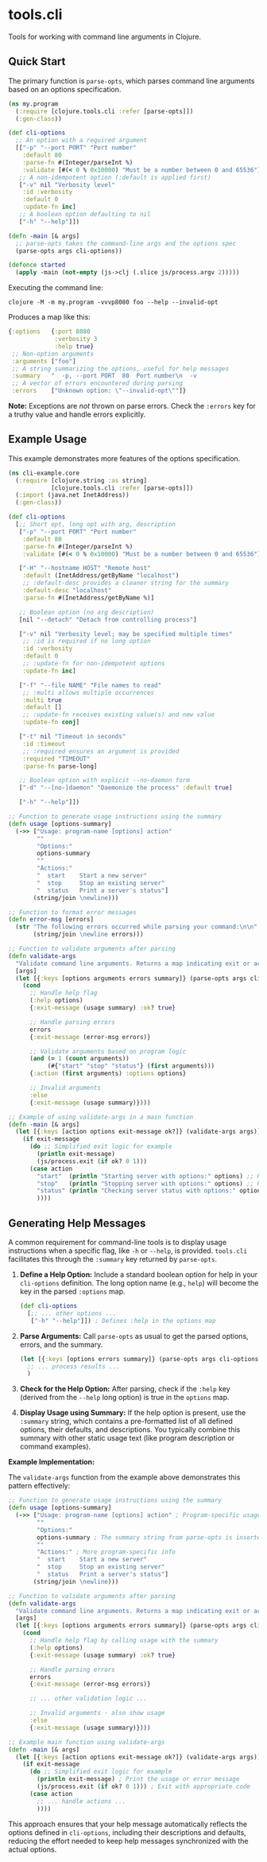 # tools.cli

Tools for working with command line arguments in Clojure.

## Quick Start

The primary function is `parse-opts`, which parses command line arguments based on an options specification.

```clojure
(ns my.program
  (:require [clojure.tools.cli :refer [parse-opts]])
  (:gen-class))

(def cli-options
  ;; An option with a required argument
  [["-p" "--port PORT" "Port number"
    :default 80
    :parse-fn #(Integer/parseInt %)
    :validate [#(< 0 % 0x10000) "Must be a number between 0 and 65536"]]
   ;; A non-idempotent option (:default is applied first)
   ["-v" nil "Verbosity level"
    :id :verbosity
    :default 0
    :update-fn inc]
   ;; A boolean option defaulting to nil
   ["-h" "--help"]])

(defn -main [& args]
  ;; parse-opts takes the command-line args and the options spec
  (parse-opts args cli-options))

(defonce started
  (apply -main (not-empty (js->clj (.slice js/process.argv 2)))))
```

Executing the command line:

    clojure -M -m my.program -vvvp8080 foo --help --invalid-opt

Produces a map like this:

```clojure
{:options   {:port 8080
             :verbosity 3
             :help true}
 ;; Non-option arguments
 :arguments ["foo"]
 ;; A string summarizing the options, useful for help messages
 :summary   "  -p, --port PORT  80  Port number\n  -v                   Verbosity level\n  -h, --help"
 ;; A vector of errors encountered during parsing
 :errors    ["Unknown option: \"--invalid-opt\""]}
```

**Note:** Exceptions are _not_ thrown on parse errors. Check the `:errors` key for a truthy value and handle errors explicitly.

## Example Usage

This example demonstrates more features of the options specification.

```clojure
(ns cli-example.core
  (:require [clojure.string :as string]
            [clojure.tools.cli :refer [parse-opts]])
  (:import (java.net InetAddress))
  (:gen-class))

(def cli-options
  [;; Short opt, long opt with arg, description
   ["-p" "--port PORT" "Port number"
    :default 80
    :parse-fn #(Integer/parseInt %)
    :validate [#(< 0 % 0x10000) "Must be a number between 0 and 65536"]]

   ["-H" "--hostname HOST" "Remote host"
    :default (InetAddress/getByName "localhost")
    ;; :default-desc provides a cleaner string for the summary
    :default-desc "localhost"
    :parse-fn #(InetAddress/getByName %)]

   ;; Boolean option (no arg description)
   [nil "--detach" "Detach from controlling process"]

   ["-v" nil "Verbosity level; may be specified multiple times"
    ;; :id is required if no long option
    :id :verbosity
    :default 0
    ;; :update-fn for non-idempotent options
    :update-fn inc]

   ["-f" "--file NAME" "File names to read"
    ;; :multi allows multiple occurrences
    :multi true
    :default []
    ;; :update-fn receives existing value(s) and new value
    :update-fn conj]

   ["-t" nil "Timeout in seconds"
    :id :timeout
    ;; :required ensures an argument is provided
    :required "TIMEOUT"
    :parse-fn parse-long]

   ;; Boolean option with explicit --no-daemon form
   ["-d" "--[no-]daemon" "Daemonize the process" :default true]

   ["-h" "--help"]])

;; Function to generate usage instructions using the summary
(defn usage [options-summary]
  (->> ["Usage: program-name [options] action"
        ""
        "Options:"
        options-summary
        ""
        "Actions:"
        "  start    Start a new server"
        "  stop     Stop an existing server"
        "  status   Print a server's status"]
       (string/join \newline)))

;; Function to format error messages
(defn error-msg [errors]
  (str "The following errors occurred while parsing your command:\n\n"
       (string/join \newline errors)))

;; Function to validate arguments after parsing
(defn validate-args
  "Validate command line arguments. Returns a map indicating exit or action."
  [args]
  (let [{:keys [options arguments errors summary]} (parse-opts args cli-options)]
    (cond
      ;; Handle help flag
      (:help options)
      {:exit-message (usage summary) :ok? true}

      ;; Handle parsing errors
      errors
      {:exit-message (error-msg errors)}

      ;; Validate arguments based on program logic
      (and (= 1 (count arguments))
           (#{"start" "stop" "status"} (first arguments)))
      {:action (first arguments) :options options}

      ;; Invalid arguments
      :else
      {:exit-message (usage summary)})))

;; Example of using validate-args in a main function
(defn -main [& args]
  (let [{:keys [action options exit-message ok?]} (validate-args args)]
    (if exit-message
      (do ;; Simplified exit logic for example
        (println exit-message)
        (js/process.exit (if ok? 0 1)))
      (case action
        "start"  (println "Starting server with options:" options) ;; Replace with actual logic
        "stop"   (println "Stopping server with options:" options) ;; Replace with actual logic
        "status" (println "Checking server status with options:" options) ;; Replace with actual logic
        ))))
```

## Generating Help Messages

A common requirement for command-line tools is to display usage instructions when a specific flag, like `-h` or `--help`, is provided. `tools.cli` facilitates this through the `:summary` key returned by `parse-opts`.

1.  **Define a Help Option:** Include a standard boolean option for help in your `cli-options` definition. The long option name (e.g., `help`) will become the key in the parsed `:options` map.
    ```clojure
    (def cli-options
      [;; ... other options ...
       ["-h" "--help"]]) ; Defines :help in the options map
    ```

2.  **Parse Arguments:** Call `parse-opts` as usual to get the parsed options, errors, and the summary.
    ```clojure
    (let [{:keys [options errors summary]} (parse-opts args cli-options)]
      ;; ... process results ...
      )
    ```

3.  **Check for the Help Option:** After parsing, check if the `:help` key (derived from the `--help` long option) is true in the `options` map.

4.  **Display Usage using Summary:** If the help option is present, use the `:summary` string, which contains a pre-formatted list of all defined options, their defaults, and descriptions. You typically combine this summary with other static usage text (like program description or command examples).

**Example Implementation:**

The `validate-args` function from the example above demonstrates this pattern effectively:

```clojure
;; Function to generate usage instructions using the summary
(defn usage [options-summary]
  (->> ["Usage: program-name [options] action" ; Program-specific usage info
        ""
        "Options:"
        options-summary ; The summary string from parse-opts is inserted here
        ""
        "Actions:" ; More program-specific info
        "  start    Start a new server"
        "  stop     Stop an existing server"
        "  status   Print a server's status"]
       (string/join \newline)))

;; Function to validate arguments after parsing
(defn validate-args
  "Validate command line arguments. Returns a map indicating exit or action."
  [args]
  (let [{:keys [options arguments errors summary]} (parse-opts args cli-options)]
    (cond
      ;; Handle help flag by calling usage with the summary
      (:help options)
      {:exit-message (usage summary) :ok? true}

      ;; Handle parsing errors
      errors
      {:exit-message (error-msg errors)}

      ;; ... other validation logic ...

      ;; Invalid arguments - also show usage
      :else
      {:exit-message (usage summary)})))

;; Example main function using validate-args
(defn -main [& args]
  (let [{:keys [action options exit-message ok?]} (validate-args args)]
    (if exit-message
      (do ;; Simplified exit logic for example
        (println exit-message) ; Print the usage or error message
        (js/process.exit (if ok? 0 1))) ; Exit with appropriate code
      (case action
        ;; ... handle actions ...
        ))))
```

This approach ensures that your help message automatically reflects the options defined in `cli-options`, including their descriptions and defaults, reducing the effort needed to keep help messages synchronized with the actual options.
